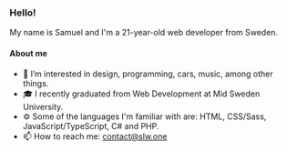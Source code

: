 ### Hello!
My name is Samuel and I'm a 21-year-old web developer from Sweden.

#### About me
- 👀 I’m interested in design, programming, cars, music, among other things.
- 🎓 I recently graduated from Web Development at Mid Sweden University.
- ⚙️ Some of the languages I'm familiar with are: HTML, CSS/Sass, JavaScript/TypeScript, C# and PHP.
- 📫 How to reach me: contact@slw.one

<!---
sawa2005/sawa2005 is a ✨ special ✨ repository because its `README.md` (this file) appears on your GitHub profile.
You can click the Preview link to take a look at your changes.
--->
